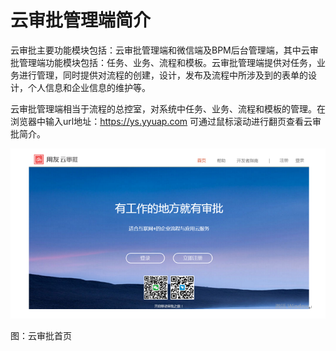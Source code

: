 # 云审批管理端简介

云审批主要功能模块包括：云审批管理端和微信端及BPM后台管理端，其中云审批管理端功能模块包括：任务、业务、流程和模板。云审批管理端提供对任务，业务进行管理，同时提供对流程的创建，设计，发布及流程中所涉及到的表单的设计，个人信息和企业信息的维护等。

云审批管理端相当于流程的总控室，对系统中任务、业务、流程和模板的管理。在浏览器中输入url地址：https://ys.yyuap.com
可通过鼠标滚动进行翻页查看云审批简介。

![](/articles/approval/3-/images/image3.png)

图：云审批首页